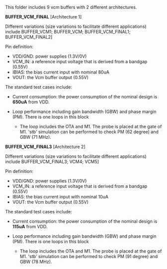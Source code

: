 This folder includes 9 vcm buffers with 2 different architectures.

**BUFFER_VCM_FINAL** [Architecture 1]

Different variations (size variations to facilitate different applications) include 
BUFFER_VCM1; BUFFER_VCM; BUFFER_VCM_FINAL1; BUFFER_VCM_FINAL2]


Pin definition:
- VDD/GND: power supplies (1.3V/0V)
- VCM_IN: a reference input voltage that is derived from a bandgap (0.55V)
- IBIAS: the bias current input with nominal 80uA
- VOUT: the Vcm buffer output (0.55V)


The standard test cases include:
* Current consumption: the power consumption of the nominal design is **650uA** from VDD.

* Loop performance including gain bandwidth (GBW) and phase margin (PM). There is one loops in this block
  - The loop includes the OTA and M1. The probe is placed at the gate of M1. 'stb' simulation can be performed to check PM (62 degree) and GBW (71 MHz).
 
 
**BUFFER_VCM_FINAL3** [Architecture 2]

Different variations (size variations to facilitate different applications) include 
BUFFER_VCM_FINAL3; VCM4; VCM5]


Pin definition:
- VDD/GND: power supplies (1.3V/0V)
- VCM_IN: a reference input voltage that is derived from a bandgap (0.55V)
- IBIAS: the bias current input with nominal 10uA
- VOUT: the Vcm buffer output (0.55V)


The standard test cases include:
* Current consumption: the power consumption of the nominal design is **115uA** from VDD.

* Loop performance including gain bandwidth (GBW) and phase margin (PM). There is one loops in this block
  - The loop includes the OTA and M1. The probe is placed at the gate of M1. 'stb' simulation can be performed to check PM (91 degree) and GBW (78 MHz).
 
  
  
  
  